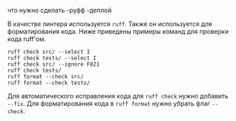 что нужно сделать
-руфф
-деплой


В качестве линтера используется `ruff`. Также он используется для форматирования кода.
Ниже приведены примеры команд для проверки кода ruff'ом.
```shell
ruff check src/ --select I
ruff check tests/ --select I
ruff check src/ --ignore F821
ruff check tests/
ruff format --check src/
ruff format --check tests/
```
Для автоматического исправления кода для `ruff check` нужно добавить `--fix`.
Для форматирования кода в `ruff format` нужно убрать флаг `--check`.